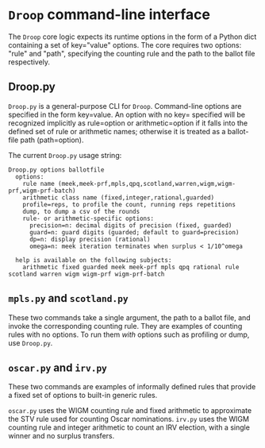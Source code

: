 # `Droop` command-line interface #
The `Droop` core logic expects its runtime options in the form of a Python dict containing a set of key="value" options. The core requires two options: "rule" and "path", specifying the counting rule and the path to the ballot file respectively.

## Droop.py ##
`Droop.py` is a general-purpose CLI for `Droop`. Command-line options are specified in the form key=value. An option with no key= specified will be recognized implicitly as rule=option or arithmetic=option if it falls into the defined set of rule or arithmetic names; otherwise it is treated as a ballot-file path (path=option).

The current `Droop.py` usage string:
```
Droop.py options ballotfile
  options:
    rule name (meek,meek-prf,mpls,qpq,scotland,warren,wigm,wigm-prf,wigm-prf-batch)
    arithmetic class name (fixed,integer,rational,guarded)
    profile=reps, to profile the count, running reps repetitions
    dump, to dump a csv of the rounds
    rule- or arithmetic-specific options:
      precision=n: decimal digits of precision (fixed, guarded)
      guard=n: guard digits (guarded; default to guard=precision)
      dp=n: display precision (rational)
      omega=n: meek iteration terminates when surplus < 1/10^omega

  help is available on the following subjects:
    arithmetic fixed guarded meek meek-prf mpls qpq rational rule scotland warren wigm wigm-prf wigm-prf-batch
```

## `mpls.py` and `scotland.py` ##
These two commands take a single argument, the path to a ballot file, and invoke the corresponding counting rule. They are examples of counting rules with no options. To run them _with_ options such as profiling or dump, use `Droop.py`.

## `oscar.py` and `irv.py` ##
These two commands are examples of informally defined rules that provide a fixed set of options to built-in generic rules.

`oscar.py` uses the WIGM counting rule and fixed arithmetic to approximate the STV rule used for counting Oscar nominations. `irv.py` uses the WIGM counting rule and integer arithmetic to count an IRV election, with a single winner and no surplus transfers.